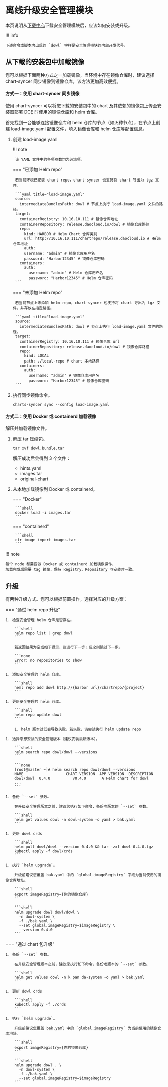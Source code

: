 # 离线升级安全管理模块

本页说明从[下载中心](../../download/index.md)下载安全管理模块后，应该如何安装或升级。

!!! info

    下述命令或脚本内出现的 `dowl` 字样是安全管理模块的内部开发代号。

## 从下载的安装包中加载镜像

您可以根据下面两种方式之一加载镜像，当环境中存在镜像仓库时，建议选择 chart-syncer 同步镜像到镜像仓库，该方法更加高效便捷。

#### 方式一：使用 chart-syncer 同步镜像

使用 chart-syncer 可以将您下载的安装包中的 chart 及其依赖的镜像包上传至安装器部署 DCE 时使用的镜像仓库和 helm 仓库。

首先找到一台能够连接镜像仓库和 helm 仓库的节点（如火种节点），在节点上创建 load-image.yaml 配置文件，填入镜像仓库和 helm 仓库等配置信息。

1. 创建 load-image.yaml

    !!! note  

        该 YAML 文件中的各项参数均为必填项。
    === "已添加 Helm repo"

        若当前环境已安装 chart repo，chart-syncer 也支持将 chart 导出为 tgz 文件。

        ```yaml title="load-image.yaml"
        source:
          intermediateBundlesPath: dowl # 节点上执行 load-image.yaml 文件的路径。
        target:
          containerRegistry: 10.16.10.111 # 镜像仓库地址
          containerRepository: release.daocloud.io/dowl # 镜像仓库路径
          repo:
            kind: HARBOR # Helm Chart 仓库类别
            url: http://10.16.10.111/chartrepo/release.daocloud.io # Helm 仓库地址
            auth:
            username: "admin" # 镜像仓库用户名
            password: "Harbor12345" # 镜像仓库密码
          containers:
            auth:
              username: "admin" # Helm 仓库用户名
              password: "Harbor12345" # Helm 仓库密码
        ```

    === "未添加 Helm repo"

        若当前节点上未添加 helm repo，chart-syncer 也支持将 chart 导出为 tgz 文件，并存放在指定路径。

        ```yaml title="load-image.yaml"
        source:
          intermediateBundlesPath: dowl # 节点上执行 load-image.yaml 文件的路径。
        target:
          containerRegistry: 10.16.10.111 # 镜像仓库 url
          containerRepository: release.daocloud.io/dowl # 镜像仓库路径
          repo:
            kind: LOCAL
            path: ./local-repo # chart 本地路径
          containers:
            auth:
              username: "admin" # 镜像仓库用户名
              password: "Harbor12345" # 镜像仓库密码
        ```

1. 执行同步镜像命令。

    ```shell
    charts-syncer sync --config load-image.yaml
    ```

#### 方式二：使用 Docker 或 containerd 加载镜像

解压并加载镜像文件。

1. 解压 tar 压缩包。

    ```shell
    tar xvf dowl.bundle.tar
    ```

    解压成功后会得到 3 个文件：

    - hints.yaml
    - images.tar
    - original-chart

2. 从本地加载镜像到 Docker 或 containerd。

    === "Docker"

        ```shell
        docker load -i images.tar
        ```

    === "containerd"

        ```shell
        ctr image import images.tar
        ```

!!! note

    每个 node 都需要做 Docker 或 containerd 加载镜像操作，
    加载完成后需要 tag 镜像，保持 Registry、Repository 与安装时一致。

## 升级

有两种升级方式。您可以根据前置操作，选择对应的升级方案：

=== "通过 helm repo 升级"

    1. 检查安全管理 helm 仓库是否存在。

        ```shell
        helm repo list | grep dowl
        ```

        若返回结果为空或如下提示，则进行下一步；反之则跳过下一步。

        ```none
        Error: no repositories to show
        ```

    1. 添加安全管理的 helm 仓库。

        ```shell
        heml repo add dowl http://{harbor url}/chartrepo/{project}
        ```

    1. 更新安全管理的 helm 仓库。

        ```shell
        helm repo update dowl
        ```

        1. helm 版本过低会导致失败，若失败，请尝试执行 helm update repo

    1. 选择您想安装的安全管理版本（建议安装最新版本）。

        ```shell
        helm search repo dowl/dowl --versions
        ```

        ```none
        [root@master ~]# helm search repo dowl/dowl --versions
        NAME                   CHART VERSION  APP VERSION  DESCRIPTION
        dowl/dowl  0.4.0          v0.4.0       A Helm chart for dowl
        ...
        ```

    1. 备份 `--set` 参数。

        在升级安全管理版本之前，建议您执行如下命令，备份老版本的 `--set` 参数。

        ```shell
        helm get values dowl -n dowl-system -o yaml > bak.yaml
        ```

    1. 更新 dowl crds

        ```shell
        helm pull dowl/dowl --version 0.4.0 && tar -zxf dowl-0.4.0.tgz
        kubectl apply -f dowl/crds
        ```

    1. 执行 `helm upgrade`。

        升级前建议您覆盖 bak.yaml 中的 `global.imageRegistry` 字段为当前使用的镜像仓库地址。

        ```shell
        export imageRegistry={你的镜像仓库}
        ```

        ```shell
        helm upgrade dowl dowl/dowl \
          -n dowl-system \
          -f ./bak.yaml \
          --set global.imageRegistry=$imageRegistry \
          --version 0.4.0
        ```

=== "通过 chart 包升级"

    1. 备份 `--set` 参数。

        在升级安全管理版本之前，建议您执行如下命令，备份老版本的 `--set` 参数。

        ```shell
        helm get values dowl -n k pan da-system -o yaml > bak.yaml
        ```

    1. 更新 dowl crds

        ```shell
        kubectl apply -f ./crds
        ```

    1. 执行 `helm upgrade`。

        升级前建议您覆盖 bak.yaml 中的 `global.imageRegistry` 为当前使用的镜像仓库地址。

        ```shell
        export imageRegistry={你的镜像仓库}
        ```

        ```shell
        helm upgrade dowl . \
          -n dowl-system \
          -f ./bak.yaml \
          --set global.imageRegistry=$imageRegistry
        ```
